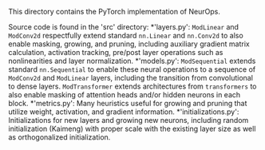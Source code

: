 This directory contains the PyTorch implementation of NeurOps. 

Source code is found in the 'src' directory:
*'layers.py': `ModLinear` and `ModConv2d` respectfully extend standard `nn.Linear` and `nn.Conv2d` to also enable masking, growing, and pruning, including auxiliary gradient matrix calculation, activation tracking, pre/post layer operations such as nonlinearities and layer normalization. 
*'models.py': `ModSequential` extends standard `nn.Sequential` to enable these neural operations to a sequence of `ModConv2d` and `ModLinear` layers, including the transition from convolutional to dense layers. `ModTransformer` extends architectures from `transformers` to also enable masking of attention heads and/or hidden neurons in each block.
*'metrics.py': Many heuristics useful for growing and pruning that utilize weight, activation, and gradient information.
*'initializations.py': Initializations for new layers and growing new neurons, including random initialization (Kaimeng) with proper scale with the existing layer size as well as orthogonalized initialization.
